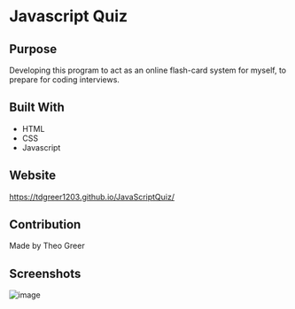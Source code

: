 # Javascript Quiz

## Purpose

Developing this program to act as an online flash-card system for myself, to prepare for coding interviews. 

## Built With

* HTML
* CSS
* Javascript

## Website

https://tdgreer1203.github.io/JavaScriptQuiz/

## Contribution

Made by Theo Greer

## Screenshots

![image](https://user-images.githubusercontent.com/3397997/176699661-fc5aa248-700e-4962-805d-43035a3acede.png)
